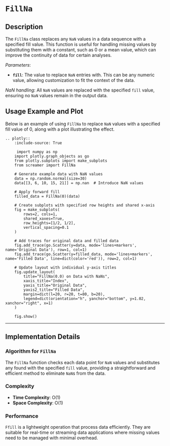 # `FillNa`

## Description

The `FillNa` class replaces any `NaN` values in a data sequence with a specified fill value. This function is useful for handling missing values by substituting them with a constant, such as 0 or a mean value, which can improve the continuity of data for certain analyses.

*Parameters*:
- **`fill`**: The value to replace `NaN` entries with. This can be any numeric value, allowing customization to fit the context of the data.

*NaN handling*: All `NaN` values are replaced with the specified `fill` value, ensuring no `NaN` values remain in the output data.

## Usage Example and Plot

Below is an example of using `FillNa` to replace `NaN` values with a specified fill value of 0, along with a plot illustrating the effect.

```{eval-rst}
.. plotly::
    :include-source: True

     import numpy as np
    import plotly.graph_objects as go
    from plotly.subplots import make_subplots
    from screamer import FillNa

    # Generate example data with NaN values
    data = np.random.normal(size=30)
    data[[3, 6, 10, 15, 21]] = np.nan  # Introduce NaN values

    # Apply forward fill
    filled_data = FillNa(0)(data)

    # Create subplots with specified row heights and shared x-axis
    fig = make_subplots(
        rows=2, cols=1,
        shared_xaxes=True,
        row_heights=[1/2, 1/2],
        vertical_spacing=0.1
    )

    # Add traces for original data and filled data
    fig.add_trace(go.Scatter(y=data, mode='lines+markers', name='Original Data'), row=1, col=1)
    fig.add_trace(go.Scatter(y=filled_data, mode='lines+markers', name='Filled Data', line=dict(color='red')), row=2, col=1)
    
    # Update layout with individual y-axis titles
    fig.update_layout(
        title="FillNa(0.0) on Data with NaNs",
        xaxis_title="Index",
        yaxis_title="Original Data",
        yaxis2_title="Filled Data",
        margin=dict(l=20, r=20, t=80, b=20),
        legend=dict(orientation="h", yanchor="bottom", y=1.02, xanchor="right", x=1)        
    )

    fig.show()
```

---

## Implementation Details

### Algorithm for `FillNa`

The `FillNa` function checks each data point for `NaN` values and substitutes any found with the specified `fill` value, providing a straightforward and efficient method to eliminate `NaN`s from the data.

### Complexity


* **Time Complexity**: O(1)
* **Space Complexity**: O(1)


### Performance

 `Ffill` is a lightweight operation that process data efficiently. They are suitable for real-time or streaming data applications where missing values need to be managed with minimal overhead.
